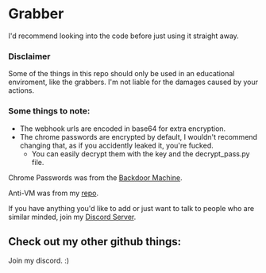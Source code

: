 # Grabber
I'd recommend looking into the code before just using it straight away.

### Disclaimer
Some of the things in this repo should only be used in an educational enviroment, like the grabbers. I'm not liable for the damages caused by your actions.

### Some things to note:
* The webhook urls are encoded in base64 for extra encryption.
* The chrome passwords are encrypted by default, I wouldn't recommend changing that, as if you accidently leaked it, you're fucked.
  - You can easily decrypt them with the key and the decrypt_pass.py file.

Chrome Passwords was from the [Backdoor Machine](https://github.com/yunusborazan/Backdoor-Machine).

Anti-VM was from my [repo](https://github.com/ItsChasa/Bypass-VirusTotal).

If you have anything you'd like to add or just want to talk to people who are similar minded, join my [Discord Server](https://chasa.wtf).

## Check out my other github things:


Join my discord. :)


